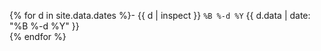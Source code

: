 {% for d in site.data.dates %}- {{ d | inspect }} `%B %-d %Y` {{ d.data | date: "%B %-d %Y" }}  
{% endfor %}
